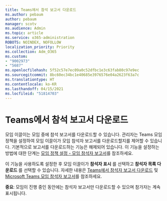 ```yaml
---
title: Teams에서 참석 보고서 다운로드
ms.author: pebaum
author: pebaum
manager: scotv
ms.audience: Admin
ms.topic: article
ms.service: o365-administration
ROBOTS: NOINDEX, NOFOLLOW
localization_priority: Priority
ms.collection: Adm_O365
ms.custom:
- "9002973"
- "5687"
ms.openlocfilehash: 5f52c57e7ec09a0c52dfbc1e3c63fab80c97e9ec
ms.sourcegitcommit: 8bc60ec34bc1e40685e3976576e04a2623f63a7c
ms.translationtype: HT
ms.contentlocale: ko-KR
ms.lasthandoff: 04/15/2021
ms.locfileid: "51814703"
---
```

# <a name="download-attendance-reports-in-teams"></a>Teams에서 참석 보고서 다운로드

모임 이끌이는 모임 중에 참석 보고서를 다운로드할 수 있습니다. 관리자는 Teams 모임 정책을 설정하여 모임 이끌이가 모임 참석자 보고서를 다운로드할지를 제어할 수 있습니다. 기본적으로 보고서를 다운로드하는 기능은 해제되어 있습니다. 이 기능을 설정하는 방법에 대한 단계는 [모임 정책 설정 - 모임 참석자 보고서](https://docs.microsoft.com/microsoftteams/meeting-policies-in-teams#meeting-policy-settings---meeting-attendance-report)를 참조하세요.

이 기능을 사용하도록 설정한 후 모임 이끌이가 **참석자 표시** 를 선택하고 **참석자 목록 다운로드** 를 선택할 수 있습니다. 자세한 내용은 [Teams에서 참석자 보고서 다운로드](https://support.office.com/article/download-attendance-reports-in-teams-ae7cf170-530c-47d3-84c1-3aedac74d310) 및 [Microsoft Teams 모임 참석자 보고서](https://docs.microsoft.com/microsoftteams/teams-analytics-and-reports/meeting-attendance-report)를 참조하세요.

**중요**: 모임이 진행 중인 동안에는 참석자 보고서만 다운로드할 수 있으며 참가자는 계속 표시됩니다.